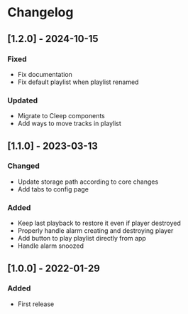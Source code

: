# Changelog

## [1.2.0] - 2024-10-15
### Fixed
- Fix documentation
- Fix default playlist when playlist renamed

### Updated
- Migrate to Cleep components
- Add ways to move tracks in playlist

## [1.1.0] - 2023-03-13
### Changed
- Update storage path according to core changes
- Add tabs to config page

### Added
- Keep last playback to restore it even if player destroyed
- Properly handle alarm creating and destroying player
- Add button to play playlist directly from app
- Handle alarm snoozed

## [1.0.0] - 2022-01-29
### Added
- First release

    
